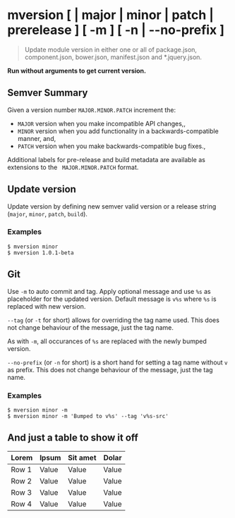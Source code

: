 # mversion [ <newversion> | major | minor | patch | prerelease ] [ -m <optional message> ] [ -n | --no-prefix ]
> Update module version in either one or all of package.json,
component.json, bower.json, manifest.json and *.jquery.json.

**Run without arguments to get current version.**

## Semver Summary

Given a version number `MAJOR.MINOR.PATCH` increment the:
 * `MAJOR` version when you make incompatible API changes,,
 * `MINOR` version when you add functionality in a backwards-compatible manner, and,
 * `PATCH` version when you make backwards-compatible bug fixes.,

Additional labels for pre-release and build metadata are available as extensions to the `
MAJOR.MINOR.PATCH` format.

## Update version
Update version by defining new semver valid version
or a release string (`major`, `minor`, `patch`, `build`).

### Examples
```
$ mversion minor
$ mversion 1.0.1-beta
```


## Git

Use `-m` to auto commit and tag. Apply optional message and use `%s`
as placeholder for the updated version. Default message is `v%s` where `%s`
is replaced with new version.



`--tag` (or `-t` for short) allows for overriding the tag name used.
This does not change behaviour of the message, just the tag name.


As with `-m`, all occurances of `%s` are replaced with the newly bumped version.



`--no-prefix` (or `-n` for short) is a short hand for setting
a tag name without `v` as prefix. This does not change behaviour of
the message, just the tag name.


### Examples
```
$ mversion minor -m
$ mversion minor -m 'Bumped to v%s' --tag 'v%s-src'
```


## And just a table to show it off

| Lorem | Ipsum | Sit amet     | Dolar  |
|------|------|----------|----------|
| Row 1  | Value    | Value  | Value |
| Row 2  | Value    | Value  | Value |
| Row 3  | Value    | Value  | Value |
| Row 4  | Value    | Value  | Value |



